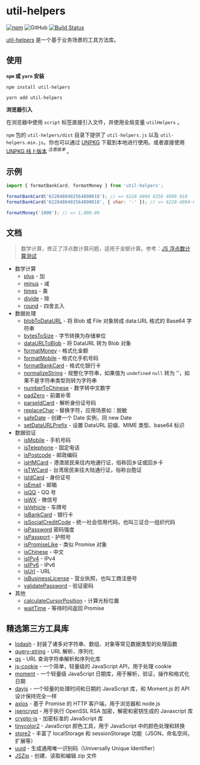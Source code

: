 # util-helpers

[![npm][npm]][npm-url] ![GitHub](https://img.shields.io/github/license/doly-dev/util-helpers.svg) [![Build Status](https://travis-ci.org/doly-dev/util-helpers.svg?branch=master)](https://travis-ci.org/doly-dev/util-helpers)

[util-helpers](https://doly-dev.github.io/util-helpers/index.html) 是一个基于业务场景的工具方法库。

## 使用

**`npm` 或 `yarn` 安装**

```shell
npm install util-helpers
```

```shell
yarn add util-helpers
```

**浏览器引入**

在浏览器中使用 `script` 标签直接引入文件，并使用全局变量 `utilHelpers` 。

`npm` 包的 `util-helpers/dist` 目录下提供了 `util-helpers.js` 以及 `util-helpers.min.js`。你也可以通过 [UNPKG](https://unpkg.com/util-helpers@latest/dist/) 下载到本地进行使用。或者直接使用 [UNPKG 线上版本](https://unpkg.com/util-helpers@latest/dist/util-helpers.min.js)<sup> _注意版本_ </sup>。

## 示例

```javascript
import { formatBankCard, formatMoney } from 'util-helpers';

formatBankCard('6228480402564890018'); // => 6228 4804 0256 4890 018
formatBankCard('6228480402564890018', { char: '-' }); // => 6228-4804-0256-4890-018

formatMoney('1000'); // => 1,000.00
```

## 文档

> 数学计算，修正了浮点数计算问题，适用于金额计算。参考：[JS 浮点数计算测试](https://2zbuy.csb.app/)

- 数学计算
  - [plus](https://doly-dev.github.io/util-helpers/module-Math.html#.plus) - 加
  - [minus](https://doly-dev.github.io/util-helpers/module-Math.html#.minus) - 减
  - [times](https://doly-dev.github.io/util-helpers/module-Math.html#.times) - 乘
  - [divide](https://doly-dev.github.io/util-helpers/module-Math.html#.divide) - 除
  - [round](https://doly-dev.github.io/util-helpers/module-Math.html#.round) - 四舍五入
- 数据处理
  - [blobToDataURL](https://doly-dev.github.io/util-helpers/module-Processor.html#.blobToDataURL) - 将 Blob 或 File 对象转成 data:URL 格式的 Base64 字符串
  - [bytesToSize](https://doly-dev.github.io/util-helpers/module-Processor.html#.bytesToSize) - 字节转换为存储单位
  - [dataURLToBlob](https://doly-dev.github.io/util-helpers/module-Processor.html#.dataURLToBlob) - 将 DataURL 转为 Blob 对象
  - [formatMoney](https://doly-dev.github.io/util-helpers/module-Processor.html#.formatMoney) - 格式化金额
  - [formatMobile](https://doly-dev.github.io/util-helpers/module-Processor.html#.formatMobile) - 格式化手机号码
  - [formatBankCard](https://doly-dev.github.io/util-helpers/module-Processor.html#.formatBankCard) - 格式化银行卡
  - [normalizeString](https://doly-dev.github.io/util-helpers/module-Processor.html#.normalizeString) - 规整化字符串，如果值为 `undefined` `null` 转为 ''，如果不是字符串类型则转为字符串
  - [numberToChinese](https://doly-dev.github.io/util-helpers/module-Processor.html#.numberToChinese) - 数字转中文数字
  - [padZero](https://doly-dev.github.io/util-helpers/module-Processor.html#.padZero) - 前置补零
  - [parseIdCard](https://doly-dev.github.io/util-helpers/module-Processor.html#.parseIdCard) - 解析身份证号码
  - [replaceChar](https://doly-dev.github.io/util-helpers/module-Processor.html#.replaceChar) - 替换字符，应用场景如：脱敏
  - [safeDate](https://doly-dev.github.io/util-helpers/module-Processor.html#.safeDate) - 创建一个 Date 实例，同 new Date
  - [setDataURLPrefix](https://doly-dev.github.io/util-helpers/module-Processor.html#.setDataURLPrefix) - 设置 DataURL 前缀、MIME 类型、base64 标识
- 数据验证
  - [isMobile](https://doly-dev.github.io/util-helpers/module-Validator.html#.isMobile) - 手机号码
  - [isTelephone](https://doly-dev.github.io/util-helpers/module-Validator.html#.isTelephone) - 固定电话
  - [isPostcode](https://doly-dev.github.io/util-helpers/module-Validator.html#.isPostcode) - 邮政编码
  - [isHMCard](https://doly-dev.github.io/util-helpers/module-Validator.html#.isHMCard) - 港澳居民来往内地通行证，俗称回乡证或回乡卡
  - [isTWCard](https://doly-dev.github.io/util-helpers/module-Validator.html#.isTWCard) - 台湾居民来往大陆通行证，俗称台胞证
  - [isIdCard](https://doly-dev.github.io/util-helpers/module-Validator.html#.isIdCard) - 身份证号
  - [isEmail](https://doly-dev.github.io/util-helpers/module-Validator.html#.isEmail) - 邮箱
  - [isQQ](https://doly-dev.github.io/util-helpers/module-Validator.html#.isQQ) - QQ 号
  - [isWX](https://doly-dev.github.io/util-helpers/module-Validator.html#.isWX) - 微信号
  - [isVehicle](https://doly-dev.github.io/util-helpers/module-Validator.html#.isVehicle) - 车牌号
  - [isBankCard](https://doly-dev.github.io/util-helpers/module-Validator.html#.isBankCard) - 银行卡
  - [isSocialCreditCode](https://doly-dev.github.io/util-helpers/module-Validator.html#.isSocialCreditCode) - 统一社会信用代码，也叫三证合一组织代码
  - [isPassword](https://doly-dev.github.io/util-helpers/module-Validator.html#.isPassword) 密码强度
  - [isPassport](https://doly-dev.github.io/util-helpers/module-Validator.html#.isPassport) - 护照号
  - [isPromiseLike](https://doly-dev.github.io/util-helpers/module-Validator.html#.isPromiseLike) - 类似 Promise 对象
  - [isChinese](https://doly-dev.github.io/util-helpers/module-Validator.html#.isChinese) - 中文
  - [isIPv4](https://doly-dev.github.io/util-helpers/module-Validator.html#.isIPv4) - IPv4
  - [isIPv6](https://doly-dev.github.io/util-helpers/module-Validator.html#.isIPv6) - IPv6
  - [isUrl](https://doly-dev.github.io/util-helpers/module-Validator.html#.isUrl) - URL
  - [isBusinessLicense](https://doly-dev.github.io/util-helpers/module-Validator.html#.isBusinessLicense) - 营业执照，也叫工商注册号
  - [validatePassword](https://doly-dev.github.io/util-helpers/module-Validator.html#.validatePassword) - 验证密码
- 其他
  - [calculateCursorPosition](https://doly-dev.github.io/util-helpers/module-Other.html#.calculateCursorPosition) - 计算光标位置
  - [waitTime](https://doly-dev.github.io/util-helpers/module-Other.html#.waitTime) - 等待时间返回 Promise

## 精选第三方工具库

- [lodash] - 封装了诸多对字符串、数组、对象等常见数据类型的处理函数
- [query-string] - URL 解析、序列化
- [qs] - URL 查询字符串解析和序列化库
- [js-cookie] - 一个简单，轻量级的 JavaScript API，用于处理 cookie
- [moment] - 一个轻量级 JavaScript 日期库，用于解析，验证，操作和格式化日期
- [dayjs] - 一个轻量的处理时间和日期的 JavaScript 库，和 Moment.js 的 API 设计保持完全一样
- [axios] - 基于 Promise 的 HTTP 客户端，用于浏览器和 node.js
- [jsencrypt] - 用于执行 OpenSSL RSA 加密，解密和密钥生成的 Javascript 库
- [crypto-js] - 加密标准的 JavaScript 库
- [tinycolor2] - JavaScript 颜色工具，用于 JavaScript 中的颜色处理和转换
- [store2] - 丰富了 localStorage 和 sessionStorage 功能（JSON，命名空间，扩展等）
- [uuid] - 生成通用唯一识别码（Universally Unique Identifier）
- [JSZip] - 创建、读取和编辑 zip 文件

[lodash]: https://www.npmjs.com/package/lodash
[query-string]: https://www.npmjs.com/package/query-string
[qs]: https://www.npmjs.com/package/qs
[js-cookie]: https://www.npmjs.com/package/js-cookie
[moment]: https://www.npmjs.com/package/moment
[dayjs]: https://www.npmjs.com/package/dayjs
[axios]: https://www.npmjs.com/package/axios
[jsencrypt]: https://www.npmjs.com/package/jsencrypt
[crypto-js]: https://www.npmjs.com/package/crypto-js
[tinycolor2]: https://www.npmjs.com/package/tinycolor2
[store2]: https://www.npmjs.com/package/store2
[uuid]: https://www.npmjs.com/package/uuid
[jszip]: https://www.npmjs.com/package/jszip
[data-urls]: https://www.npmjs.com/package/data-urls
[npm]: https://img.shields.io/npm/v/util-helpers.svg
[npm-url]: https://npmjs.com/package/util-helpers
[what is commitlint]: https://github.com/conventional-changelog/commitlint#what-is-commitlint
